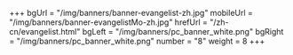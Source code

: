 +++
bgUrl = "/img/banners/banner-evangelist-zh.jpg"
mobileUrl = "/img/banners/banner-evangelistMo-zh.jpg"
hrefUrl = "/zh-cn/evangelist.html"
bgLeft = "/img/banners/pc_banner_white.png"
bgRight = "/img/banners/pc_banner_white.png"
number = "8"
weight =  8
+++